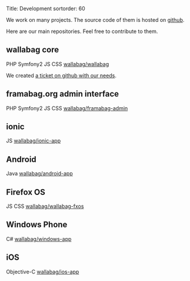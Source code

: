 Title: Development
sortorder: 60

We work on many projects. The source code of them is hosted on <a href="https://github.com/wallabag"><i class="fa fa-github fa-lg"></i> github</a>.

Here are our main repositories. Feel free to contribute to them.

## wallabag core

<span class="label label-default">PHP</span> <span class="label label-default">Symfony2</span> <span class="label label-default">JS</span> <span class="label label-default">CSS</span> <a href="https://github.com/wallabag/wallabag">wallabag/wallabag</a>

We created [a ticket on github with our needs](https://github.com/wallabag/wallabag/issues/1254).

## framabag.org admin interface

<span class="label label-default">PHP</span> <span class="label label-default">Symfony2</span> <span class="label label-default">JS</span> <span class="label label-default">CSS</span> <a href="https://github.com/wallabag/framabag-admin">wallabag/framabag-admin</a>

## ionic

<span class="label label-default">JS</span> <a href="https://github.com/wallabag/ionic-app">wallabag/ionic-app</a>

## Android

<span class="label label-default">Java</span> <a href="https://github.com/wallabag/android-app">wallabag/android-app</a>

## Firefox OS

<span class="label label-default">JS</span> <span class="label label-default">CSS</span> <a href="https://github.com/wallabag/wallabag-fxos">wallabag/wallabag-fxos</a>

## Windows Phone

<span class="label label-default">C#</span> <a href="https://github.com/wallabag/windows-app">wallabag/windows-app</a>

## iOS

<span class="label label-default">Objective-C</span> <a href="https://github.com/wallabag/ios-app">wallabag/ios-app</a>
